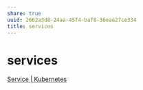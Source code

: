 ```yaml
---
share: true
uuid: 2662a3d8-24aa-45f4-baf8-36eae27ce334
title: services
---
```

# services
[Service | Kubernetes](https://kubernetes.io/docs/concepts/services-networking/service/)